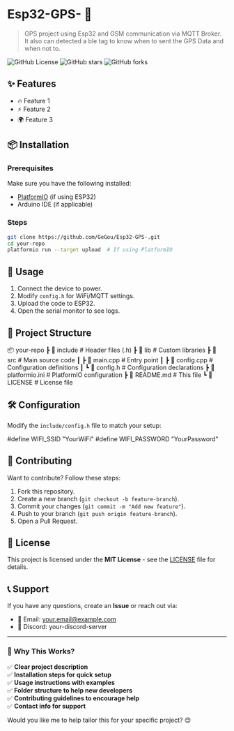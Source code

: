 # Esp32-GPS- 🚀

> GPS project using Esp32 and GSM communication via MQTT Broker. It also can detected a ble tag to know when to sent the GPS Data and when not to.

![GitHub License](https://img.shields.io/github/license/GeGou/Esp32-GPS-)
![GitHub stars](https://img.shields.io/github/stars/GeGou/Esp32-GPS-)
![GitHub forks](https://img.shields.io/github/forks/GeGou/Esp32-GPS-)

## ✨ Features
- 🔥 Feature 1
- ⚡ Feature 2 
- 🌍 Feature 3

## 📦 Installation

### Prerequisites
Make sure you have the following installed:
- [PlatformIO](https://platformio.org/) (if using ESP32)
- Arduino IDE (if applicable)

### Steps
```sh
git clone https://github.com/GeGou/Esp32-GPS-.git
cd your-repo
platformio run --target upload  # If using PlatformIO
```

## 🚀 Usage
1. Connect the device to power.
2. Modify `config.h` for WiFi/MQTT settings.
3. Upload the code to ESP32.
4. Open the serial monitor to see logs.

## 📁 Project Structure

📦 your-repo
 ┣ 📂 include          # Header files (.h)
 ┣ 📂 lib              # Custom libraries
 ┣ 📂 src              # Main source code
 ┃ ┣ 📜 main.cpp       # Entry point
 ┃ ┣ 📜 config.cpp     # Configuration definitions
 ┃ ┗ 📜 config.h       # Configuration declarations
 ┣ 📜 platformio.ini   # PlatformIO configuration
 ┣ 📜 README.md        # This file
 ┗ 📜 LICENSE          # License file

## 🛠 Configuration
Modify the `include/config.h` file to match your setup:

#define WIFI_SSID "YourWiFi"
#define WIFI_PASSWORD "YourPassword"



## 🤝 Contributing
Want to contribute? Follow these steps:
1. Fork this repository.
2. Create a new branch (`git checkout -b feature-branch`).
3. Commit your changes (`git commit -m "Add new feature"`).
4. Push to your branch (`git push origin feature-branch`).
5. Open a Pull Request.

## 📜 License
This project is licensed under the **MIT License** - see the [LICENSE](LICENSE) file for details.

## 📞 Support
If you have any questions, create an **Issue** or reach out via:
- 📧 Email: your.email@example.com
- 💬 Discord: your-discord-server

---

### 🎯 **Why This Works?**
✅ **Clear project description**  
✅ **Installation steps for quick setup**  
✅ **Usage instructions with examples**  
✅ **Folder structure to help new developers**  
✅ **Contributing guidelines to encourage help**  
✅ **Contact info for support**  

Would you like me to help tailor this for your specific project? 😊
